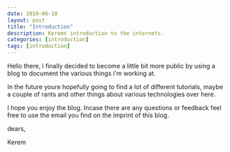```yaml
---
date: 2019-06-10
layout: post
title: "Introduction"
description: Kerems introduction to the internets.
categories: [introduction]
tags: [introduction]
---
```


Hello there,
i finally decided to become a little bit more public by using a blog to document the various things i'm working at.

In the future youre hopefully going to find a lot of different tutorials, maybe a couple of rants and other things about various technologies over here.

I hope you enjoy the blog. Incase there are any questions or feedback feel free to use the email you find on the imprint of this blog.

dears,

Kerem
